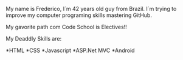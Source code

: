 My name is Frederico, I´m 42 years old guy from Brazil. I´m trying to improve my computer programing skills mastering GitHub.

My gavorite path com Code School is Electives!!

My Deaddly Skills are:

*HTML
*CSS
*Javascript
*ASP.Net MVC
*Android
